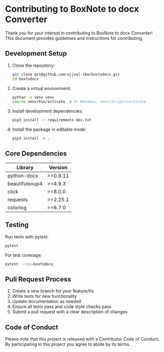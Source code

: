 # Contributing to BoxNote to docx Converter

Thank you for your interest in contributing to BoxNote to docx Converter! This document provides guidelines and instructions for contributing.

## Development Setup

1. Clone the repository:
   ```bash
   git clone git@github.com:ujjwal-ibm/boxtodocx.git
   cd boxtodocx
   ```

2. Create a virtual environment:
   ```bash
   python -m venv venv
   source venv/bin/activate  # On Windows: venv\Scripts\activate
   ```

3. Install development dependencies:
   ```bash
   pip3 install -r requirements-dev.txt
   ```

4. Install the package in editable mode:
   ```bash
   pip3 install -e .
   ```


## Core Dependencies

| Library | Version |
|---------|---------|
| python-docx | >=0.8.11 |
| beautifulsoup4 | >=4.9.3 |
| click | >=8.0.0 |
| requests | >=2.25.1 |
| colorlog | >=6.7.0 |


## Testing

Run tests with pytest:
```bash
pytest
```

For test coverage:
```bash
pytest --cov=boxtodocx
```

## Pull Request Process

1. Create a new branch for your feature/fix
2. Write tests for new functionality
3. Update documentation as needed
4. Ensure all tests pass and code style checks pass
5. Submit a pull request with a clear description of changes


## Code of Conduct

Please note that this project is released with a Contributor Code of Conduct. By participating in this project you agree to abide by its terms.